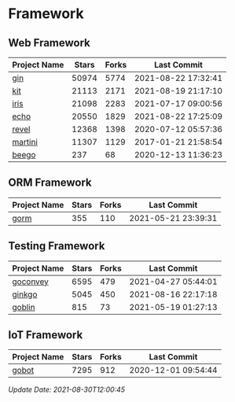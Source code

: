 # Framework

## Web Framework
| Project Name | Stars | Forks | Last Commit |
| ------------ | ----- | ----- | ----------- |
| [gin](https://github.com/gin-gonic/gin) | 50974 | 5774 | 2021-08-22 17:32:41 |
| [kit](https://github.com/go-kit/kit) | 21113 | 2171 | 2021-08-19 21:17:10 |
| [iris](https://github.com/kataras/iris) | 21098 | 2283 | 2021-07-17 09:00:56 |
| [echo](https://github.com/labstack/echo) | 20550 | 1829 | 2021-08-22 17:25:09 |
| [revel](https://github.com/revel/revel) | 12368 | 1398 | 2020-07-12 05:57:36 |
| [martini](https://github.com/go-martini/martini) | 11307 | 1129 | 2017-01-21 21:58:54 |
| [beego](https://github.com/astaxie/beego) | 237 | 68 | 2020-12-13 11:36:23 |

## ORM Framework
| Project Name | Stars | Forks | Last Commit |
| ------------ | ----- | ----- | ----------- |
| [gorm](https://github.com/jinzhu/gorm) | 355 | 110 | 2021-05-21 23:39:31 |

## Testing Framework
| Project Name | Stars | Forks | Last Commit |
| ------------ | ----- | ----- | ----------- |
| [goconvey](https://github.com/smartystreets/goconvey) | 6595 | 479 | 2021-04-27 05:44:01 |
| [ginkgo](https://github.com/onsi/ginkgo) | 5045 | 450 | 2021-08-16 22:17:18 |
| [goblin](https://github.com/franela/goblin) | 815 | 73 | 2021-05-19 01:27:13 |

## IoT Framework
| Project Name | Stars | Forks | Last Commit |
| ------------ | ----- | ----- | ----------- |
| [gobot](https://github.com/hybridgroup/gobot) | 7295 | 912 | 2020-12-01 09:54:44 |

*Update Date: 2021-08-30T12:00:45*